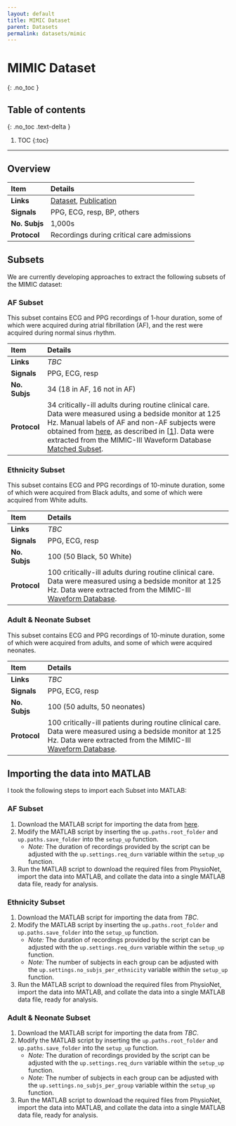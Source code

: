 ```yaml
---
layout: default
title: MIMIC Dataset
parent: Datasets
permalink: datasets/mimic
---
```


# MIMIC Dataset
{: .no_toc }

## Table of contents
{: .no_toc .text-delta }

1. TOC
{:toc}

---

## Overview

 Item | Details 
 :--- | :--- 
 **Links** | [Dataset](https://physionet.org/content/mimic3wdb/1.0/), [Publication](https://doi.org/10.1038/sdata.2016.35) 
 **Signals** | PPG, ECG, resp, BP, others 
 **No. Subjs** | 1,000s
 **Protocol** | Recordings during critical care admissions 

## Subsets

We are currently developing approaches to extract the following subsets of the MIMIC dataset:

### AF Subset

This subset contains ECG and PPG recordings of 1-hour duration, some of which were acquired during atrial fibrillation (AF), and the rest were acquired during normal sinus rhythm.

 Item | Details 
 :--- | :--- 
 **Links** | _TBC_
 **Signals** | PPG, ECG, resp
 **No. Subjs** | 34 (18 in AF, 16 not in AF)
 **Protocol** | 34 critically-ill adults during routine clinical care. Data were measured using a bedside monitor at 125 Hz. Manual labels of AF and non-AF subjects were obtained from [here](https://doi.org/10.6084/m9.figshare.12149091.v1), as described in [[1](https://doi.org/10.1109/ACCESS.2019.2926199)]. Data were extracted from the MIMIC-III Waveform Database [Matched Subset](https://physionet.org/content/mimic3wdb-matched/1.0/).
 
### Ethnicity Subset

This subset contains ECG and PPG recordings of 10-minute duration, some of which were acquired from Black adults, and some of which were acquired from White adults.

 Item | Details 
 :--- | :--- 
 **Links** | _TBC_
 **Signals** | PPG, ECG, resp
 **No. Subjs** | 100 (50 Black, 50 White)
 **Protocol** | 100 critically-ill adults during routine clinical care. Data were measured using a bedside monitor at 125 Hz. Data were extracted from the MIMIC-III [Waveform Database](https://physionet.org/content/mimic3wdb/1.0/).

### Adult & Neonate Subset

This subset contains ECG and PPG recordings of 10-minute duration, some of which were acquired from adults, and some of which were acquired neonates.

 Item | Details 
 :--- | :--- 
 **Links** | _TBC_
 **Signals** | PPG, ECG, resp
 **No. Subjs** | 100 (50 adults, 50 neonates)
 **Protocol** | 100 critically-ill patients during routine clinical care. Data were measured using a bedside monitor at 125 Hz. Data were extracted from the MIMIC-III [Waveform Database](https://physionet.org/content/mimic3wdb/1.0/).


## Importing the data into MATLAB

I took the following steps to import each Subset into MATLAB:

### AF Subset

1. Download the MATLAB script for importing the data from [here](https://github.com/peterhcharlton/info/blob/master/collating_datasets/download_and_collate_mimiciii_ppg_af_dataset.m).
2. Modify the MATLAB script by inserting the `up.paths.root_folder` and `up.paths.save_folder` into the `setup_up` function.
   - _Note:_ The duration of recordings provided by the script can be adjusted with the `up.settings.req_durn` variable within the `setup_up` function.
3. Run the MATLAB script to download the required files from PhysioNet, import the data into MATLAB, and collate the data into a single MATLAB data file, ready for analysis.
 
### Ethnicity Subset

1. Download the MATLAB script for importing the data from _TBC_.
2. Modify the MATLAB script by inserting the `up.paths.root_folder` and `up.paths.save_folder` into the `setup_up` function.
   - _Note:_ The duration of recordings provided by the script can be adjusted with the `up.settings.req_durn` variable within the `setup_up` function.
   - _Note:_ The number of subjects in each group can be adjusted with the `up.settings.no_subjs_per_ethnicity` variable within the `setup_up` function.
3. Run the MATLAB script to download the required files from PhysioNet, import the data into MATLAB, and collate the data into a single MATLAB data file, ready for analysis.

### Adult & Neonate Subset

1. Download the MATLAB script for importing the data from _TBC_.
2. Modify the MATLAB script by inserting the `up.paths.root_folder` and `up.paths.save_folder` into the `setup_up` function.
   - _Note:_ The duration of recordings provided by the script can be adjusted with the `up.settings.req_durn` variable within the `setup_up` function.
   - _Note:_ The number of subjects in each group can be adjusted with the `up.settings.no_subjs_per_group` variable within the `setup_up` function.
3. Run the MATLAB script to download the required files from PhysioNet, import the data into MATLAB, and collate the data into a single MATLAB data file, ready for analysis.